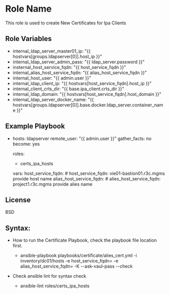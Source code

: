 Role Name
=========

This role is used to create New Certificates for Ipa Clients

Role Variables
--------------

*    internal_ldap_server_master01_ip: "{{ hostvars[groups.ldapserver[0]].host_ip }}"
*    internal_ldap_server_admin_pass: "{{ ldap_server.password }}"
*    insternal_host_service_fqdn: "{{ host_service_fqdn }}"
*    internal_alias_host_service_fqdn: "{{ alias_host_service_fqdn }}"
*    internal_host_user: "{{ admin.user }}"
*    internal_ldap_client_ip: "{{ hostvars[host_service_fqdn].host_ip }}"
*    internal_client_crts_dir: "{{ base.ipa_client.crts_dir }}"
*    internal_ldap_domain: "{{ hostvars[host_service_fqdn].host_domain }}"
*    internal_ldap_server_docker_name: "{{ hostvars[groups.ldapserver[0]].base.docker.ldap_server.container_name }}"



Example Playbook
----------------

- hosts: ldapserver
  remote_user: "{{ admin.user }}"
  gather_facts: no
  become: yes

  roles:
    - certs_ipa_hosts

  vars:
    host_service_fqdn:                 # host_service_fqdn: vie01-bastion01.r3c.mgms  provide host name
    alias_host_service_fqdn:                   # alies_host_service_fqdn: project1.r3c.mgms   provide alies name



License
-------

BSD

Syntax:
------
* How to run the Certificate Playbook, check the playbook file location first.
  * ansible-playbook playbooks/certificate/alies_cert.yml -i inventory/dc01/hosts -e host_service_fqdn=  -e alias_host_service_fqdn= -K --ask-vaul-pass --check

* Check ansible lint for syntax check
  * ansible-lint roles/certs_ipa_hosts
